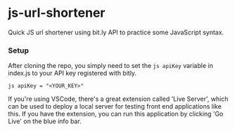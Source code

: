 # js-url-shortener
Quick JS url shortener using bit.ly API to practice some JavaScript syntax.

### Setup
After cloning the repo, you simply need to set the ```js apiKey``` variable in index.js to your API key registered with bitly.

```js apiKey = "<YOUR_KEY>"```


If you're using VSCode, there's a great extension called 'Live Server', which can be used to deploy a local server for testing front end applications like this. If you have the extension, you can run this application by clicking 'Go Live' on the blue info bar.
